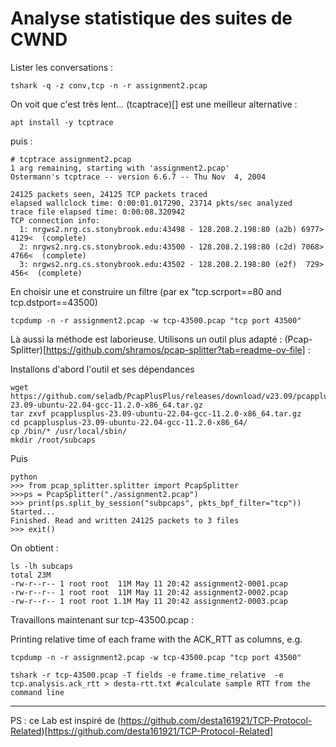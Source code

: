 
# Analyse statistique des suites de CWND

Lister les conversations :
```
tshark -q -z conv,tcp -n -r assignment2.pcap 
```

On voit que c'est très lent...
(tcaptrace)[] est une meilleur alternative :
```
apt install -y tcptrace
```
puis :
```
# tcptrace assignment2.pcap 
1 arg remaining, starting with 'assignment2.pcap'
Ostermann's tcptrace -- version 6.6.7 -- Thu Nov  4, 2004

24125 packets seen, 24125 TCP packets traced
elapsed wallclock time: 0:00:01.017290, 23714 pkts/sec analyzed
trace file elapsed time: 0:00:08.320942
TCP connection info:
  1: nrgws2.nrg.cs.stonybrook.edu:43498 - 128.208.2.198:80 (a2b) 6977> 4129<  (complete)
  2: nrgws2.nrg.cs.stonybrook.edu:43500 - 128.208.2.198:80 (c2d) 7068> 4766<  (complete)
  3: nrgws2.nrg.cs.stonybrook.edu:43502 - 128.208.2.198:80 (e2f)  729>  456<  (complete)
```

En choisir une et construire un filtre (par ex "tcp.scrport==80 and tcp.dstport==43500)
```
tcpdump -n -r assignment2.pcap -w tcp-43500.pcap "tcp port 43500"
```
Là aussi la méthode est laborieuse.
Utilisons un outil plus adapté : (Pcap-Splitter)[https://github.com/shramos/pcap-splitter?tab=readme-ov-file] :

Installons d'abord l'outil et ses dépendances
```
wget https://github.com/seladb/PcapPlusPlus/releases/download/v23.09/pcapplusplus-23.09-ubuntu-22.04-gcc-11.2.0-x86_64.tar.gz
tar zxvf pcapplusplus-23.09-ubuntu-22.04-gcc-11.2.0-x86_64.tar.gz 
cd pcapplusplus-23.09-ubuntu-22.04-gcc-11.2.0-x86_64/
cp /bin/* /usr/local/sbin/
mkdir /root/subcaps
```

Puis
```
python
>>> from pcap_splitter.splitter import PcapSplitter
>>>ps = PcapSplitter("./assignment2.pcap")
>>> print(ps.split_by_session("subpcaps", pkts_bpf_filter="tcp"))
Started...
Finished. Read and written 24125 packets to 3 files
>>> exit()
```

On obtient :
```
ls -lh subcaps
total 23M
-rw-r--r-- 1 root root  11M May 11 20:42 assignment2-0001.pcap
-rw-r--r-- 1 root root  11M May 11 20:42 assignment2-0002.pcap
-rw-r--r-- 1 root root 1.1M May 11 20:42 assignment2-0003.pcap
```

Travaillons maintenant sur tcp-43500.pcap :

Printing relative time of each frame with the ACK_RTT as columns, e.g.
```
tcpdump -n -r assignment2.pcap -w tcp-43500.pcap "tcp port 43500" 

tshark -r tcp-43500.pcap -T fields -e frame.time_relative  -e tcp.analysis.ack_rtt > desta-rtt.txt #calculate sample RTT from the command line
```

---
PS : ce Lab est inspiré de (https://github.com/desta161921/TCP-Protocol-Related)[https://github.com/desta161921/TCP-Protocol-Related]